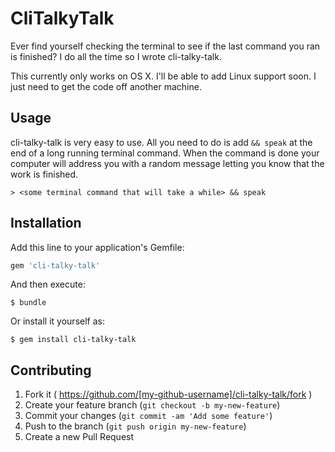 # CliTalkyTalk

Ever find yourself checking the terminal to see if the last command you ran is finished? I do all the time so I wrote cli-talky-talk.

This currently only works on OS X. I'll be able to add Linux support soon. I just need to get the code off another machine.

## Usage

cli-talky-talk is very easy to use. All you need to do is add `&& speak` at the end of a long running terminal command. When the command is done your computer will address you with a random message letting you know that the work is finished.

```
> <some terminal command that will take a while> && speak
```

## Installation

Add this line to your application's Gemfile:

```ruby
gem 'cli-talky-talk'
```

And then execute:

    $ bundle

Or install it yourself as:

    $ gem install cli-talky-talk

## Contributing

1. Fork it ( https://github.com/[my-github-username]/cli-talky-talk/fork )
2. Create your feature branch (`git checkout -b my-new-feature`)
3. Commit your changes (`git commit -am 'Add some feature'`)
4. Push to the branch (`git push origin my-new-feature`)
5. Create a new Pull Request
